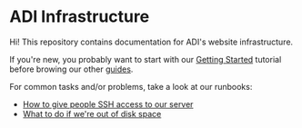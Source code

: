 # ADI Infrastructure

Hi! This repository contains documentation for ADI's website infrastructure.

If you're new, you probably want to start with our [Getting
Started](guides/getting-started.md) tutorial before browing our other
[guides](guides/).

For common tasks and/or problems, take a look at our runbooks:
- [How to give people SSH access to our server](runbooks/sshkeys.md)
- [What to do if we're out of disk space](runbooks/disk-space.md)
